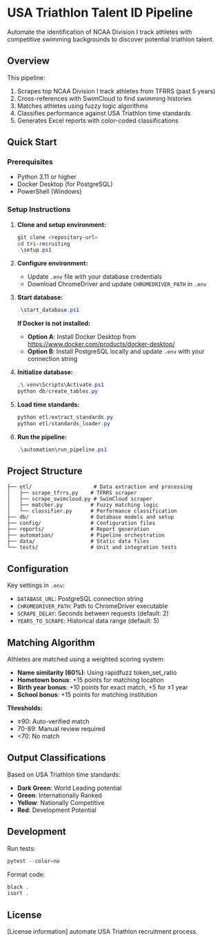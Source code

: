# USA Triathlon Talent ID Pipeline

Automate the identification of NCAA Division I track athletes with competitive swimming backgrounds to discover potential triathlon talent.

## Overview

This pipeline:
1. Scrapes top NCAA Division I track athletes from TFRRS (past 5 years)
2. Cross-references with SwimCloud to find swimming histories  
3. Matches athletes using fuzzy logic algorithms
4. Classifies performance against USA Triathlon time standards
5. Generates Excel reports with color-coded classifications

## Quick Start

### Prerequisites
- Python 3.11 or higher
- Docker Desktop (for PostgreSQL)
- PowerShell (Windows)

### Setup Instructions

1. **Clone and setup environment:**
   ```powershell
   git clone <repository-url>
   cd tri-recruiting
   .\setup.ps1
   ```

2. **Configure environment:**
   - Update `.env` file with your database credentials
   - Download ChromeDriver and update `CHROMEDRIVER_PATH` in `.env`

3. **Start database:**
   ```powershell
   .\start_database.ps1
   ```
   
   **If Docker is not installed:**
   - **Option A**: Install Docker Desktop from https://www.docker.com/products/docker-desktop/
   - **Option B**: Install PostgreSQL locally and update `.env` with your connection string

4. **Initialize database:**
   ```powershell
   .\.venv\Scripts\Activate.ps1
   python db/create_tables.py
   ```

5. **Load time standards:**
   ```powershell
   python etl/extract_standards.py
   python etl/standards_loader.py
   ```

6. **Run the pipeline:**
   ```powershell
   .\automation\run_pipeline.ps1
   ```

## Project Structure

```
├── etl/                    # Data extraction and processing
│   ├── scrape_tfrrs.py    # TFRRS scraper  
│   ├── scrape_swimcloud.py # SwimCloud scraper
│   ├── matcher.py         # Fuzzy matching logic
│   └── classifier.py      # Performance classification
├── db/                    # Database models and setup
├── config/                # Configuration files
├── reports/               # Report generation
├── automation/            # Pipeline orchestration
├── data/                  # Static data files
└── tests/                 # Unit and integration tests
```

## Configuration

Key settings in `.env`:
- `DATABASE_URL`: PostgreSQL connection string
- `CHROMEDRIVER_PATH`: Path to ChromeDriver executable  
- `SCRAPE_DELAY`: Seconds between requests (default: 2)
- `YEARS_TO_SCRAPE`: Historical data range (default: 5)

## Matching Algorithm

Athletes are matched using a weighted scoring system:
- **Name similarity (60%)**: Using rapidfuzz token_set_ratio
- **Hometown bonus**: +15 points for matching location
- **Birth year bonus**: +10 points for exact match, +5 for ±1 year
- **School bonus**: +15 points for matching institution

**Thresholds:**
- ≥90: Auto-verified match
- 70-89: Manual review required  
- <70: No match

## Output Classifications

Based on USA Triathlon time standards:
- **Dark Green**: World Leading potential
- **Green**: Internationally Ranked  
- **Yellow**: Nationally Competitive
- **Red**: Development Potential

## Development

Run tests:
```powershell
pytest --color=no
```

Format code:
```powershell
black .
isort .
```

## License

[License information]
automate USA Triathlon recruitment process. 
